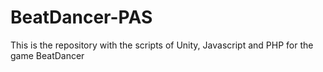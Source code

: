 # BeatDancer-PAS
This is the repository with the scripts of Unity, Javascript and PHP for the game BeatDancer
